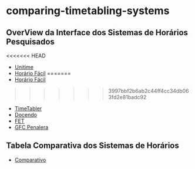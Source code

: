 # comparing-timetabling-systems

## OverView da Interface dos Sistemas de Horários Pesquisados

<<<<<<< HEAD
- [Unitime](unitime/README.md)
- [Horário Fácil](horariofacil/README.md)
=======
- [Horário Fácil](hora-facil/README.md)
>>>>>>> 3997bbf2b6ab2c44ff4cc34db063fd2e81badc92
- [TimeTabler](timetabler/README.md)
- [Docendo](docendo/README.md)
- [FET](fet/README.md)
- [GFC Penalera](gfc/README.md)

## Tabela Comparativa dos Sistemas de Horários

- [Comparativo](relatorio.ipynb)
